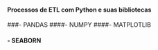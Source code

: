  #### Processos de ETL com Python e suas bibliotecas 
###- PANDAS 
####- NUMPY
####- MATPLOTLIB
#### - SEABORN
